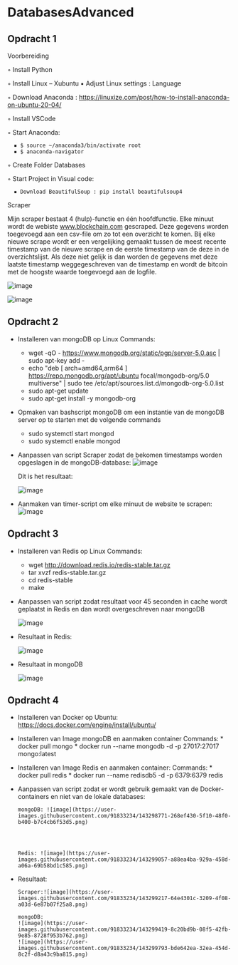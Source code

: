 # DatabasesAdvanced

## Opdracht 1

Voorbereiding

  ◦ Install Python

  ◦ Install Linux – Xubuntu
      ▪ Adjust Linux settings : Language

  ◦ Download Anaconda : https://linuxize.com/post/how-to-install-anaconda-on-ubuntu-20-04/ 

  ◦ Install VSCode

  ◦ Start Anaconda: 

      ▪ $ source ~/anaconda3/bin/activate root
      ▪ $ anaconda-navigator

  ◦ Create Folder Databases

  ◦ Start Project in Visual code:
  
      ▪ Download BeautifulSoup : pip install beautifulsoup4 

Scraper

Mijn scraper bestaat 4 (hulp)-functie en één hoofdfunctie. Elke minuut wordt de webiste www.blockchain.com gescraped.  Deze gegevens worden toegevoegd aan een csv-file om zo tot een overzicht te komen.  Bij elke nieuwe scrape wordt er een vergelijking gemaakt tussen de meest recente timestamp van de nieuwe scrape en de eerste timestamp van de deze in de overzichtslijst. Als deze niet gelijk is dan worden de gegevens met deze laatste timestamp weggegeschreven van de timestamp en wordt de bitcoin met de hoogste waarde toegevoegd aan de logfile. 

![image](https://user-images.githubusercontent.com/91833234/135995766-58675c61-e3cf-42f8-ab17-cd28c5c45fa9.png)


![image](https://user-images.githubusercontent.com/91833234/135995096-170cb1af-143b-4ec7-a1ba-6797f32efdbb.png)

## Opdracht 2 

* Installeren van mongoDB op Linux
  Commands: 
    * wget -qO - https://www.mongodb.org/static/pgp/server-5.0.asc | sudo apt-key add -
    * echo "deb [ arch=amd64,arm64 ] https://repo.mongodb.org/apt/ubuntu focal/mongodb-org/5.0 multiverse" | sudo tee /etc/apt/sources.list.d/mongodb-org-5.0.list
    * sudo apt-get update
    * sudo apt-get install -y mongodb-org
    
 * Opmaken van bashscript mongoDB om een instantie van de mongoDB server op te starten met de volgende commands
    * sudo systemctl start mongod
    * sudo systemctl enable mongod
    
 * Aanpassen van script Scraper zodat de bekomen timestamps worden opgeslagen in de mongoDB-database:
    ![image](https://user-images.githubusercontent.com/91833234/137693668-3d8dd5a9-d8d9-45b8-847e-1df106445434.png)

   Dit is het resultaat: 
   
   ![image](https://user-images.githubusercontent.com/91833234/137693544-1bd041da-d10d-48ea-bda0-10907f08a446.png)
   
  * Aanmaken van timer-script om elke minuut de website te scrapen: 
     ![image](https://user-images.githubusercontent.com/91833234/137693895-c8ef2f4c-2b03-437b-b5e1-4bc5d091e05b.png)

## Opdracht 3

* Installeren van Redis op Linux
  Commands: 
    * wget http://download.redis.io/redis-stable.tar.gz
    * tar xvzf redis-stable.tar.gz
    * cd redis-stable
    * make

* Aanpassen van script zodat resultaat voor 45 seconden in cache wordt geplaatst in Redis en dan wordt overgeschreven naar mongoDB
   
  ![image](https://user-images.githubusercontent.com/91833234/141132757-5756695a-ecee-4ea5-9dad-6fa5322fdea7.png)

* Resultaat in Redis: 

  ![image](https://user-images.githubusercontent.com/91833234/141133037-98b7d0c5-7a49-4349-b7b5-10e496d999fc.png)


* Resultaat in mongoDB

  ![image](https://user-images.githubusercontent.com/91833234/141133369-f9076062-6347-4103-a3b2-e7ed6bdc203d.png)

## Opdracht 4

* Installeren van Docker op Ubuntu: https://docs.docker.com/engine/install/ubuntu/ 

* Installeren van Image mongoDB en aanmaken container 
     Commands: 
        * docker pull mongo
        * docker run --name mongodb -d -p 27017:27017 mongo:latest

* Installeren van Image Redis en aanmaken container: 
      Commands: 
        * docker pull redis
        * docker run --name redisdb5 -d -p 6379:6379 redis

* Aanpassen van script zodat er wordt gebruik gemaakt van de Docker-containers en niet van de lokale databases: 
      
      mongoDB: ![image](https://user-images.githubusercontent.com/91833234/143298771-268ef430-5f10-48f0-b400-b7c4cb6f53d5.png) 
   
      
      
      
      Redis: ![image](https://user-images.githubusercontent.com/91833234/143299057-a88ea4ba-929a-458d-a06a-69b58bd1c585.png) 

* Resultaat: 
      
      Scraper:![image](https://user-images.githubusercontent.com/91833234/143299217-64e4301c-3209-4f08-a03d-6e87b07f25a8.png)
      
      mongoDB:      
      ![image](https://user-images.githubusercontent.com/91833234/143299419-8c20bd9b-08f5-42fb-9e85-8728f953b762.png)      
      ![image](https://user-images.githubusercontent.com/91833234/143299793-bde642ea-32ea-454d-8c2f-d8a43c9ba815.png)

      

      
     



   
  




